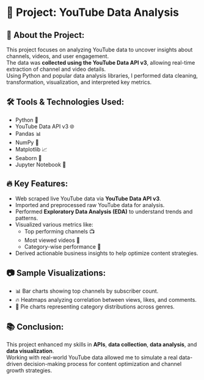 
# 📌 Project: YouTube Data Analysis

## 📄 About the Project:
This project focuses on analyzing YouTube data to uncover insights about channels, videos, and user engagement.  
The data was **collected using the YouTube Data API v3**, allowing real-time extraction of channel and video details.  
Using Python and popular data analysis libraries, I performed data cleaning, transformation, visualization, and interpreted key metrics.

## 🛠️ Tools & Technologies Used:
- Python 🐍
- YouTube Data API v3 🌐
- Pandas 📊
- NumPy 🔢
- Matplotlib 📈
- Seaborn 🎨
- Jupyter Notebook 📓

## 🔥 Key Features:
- Web scraped live YouTube data via **YouTube Data API v3**.
- Imported and preprocessed raw YouTube data for analysis.
- Performed **Exploratory Data Analysis (EDA)** to understand trends and patterns.
- Visualized various metrics like:
  - Top performing channels 📺
  - Most viewed videos 🎥
  - Category-wise performance 🎯
- Derived actionable business insights to help optimize content strategies.

## 📷 Sample Visualizations:
- 📊 Bar charts showing top channels by subscriber count.
- 🔥 Heatmaps analyzing correlation between views, likes, and comments.
- 🎯 Pie charts representing category distributions across genres.

## 📚 Conclusion:
This project enhanced my skills in **APIs**, **data collection**, **data analysis**, and **data visualization**.  
Working with real-world YouTube data allowed me to simulate a real data-driven decision-making process for content optimization and channel growth strategies.

